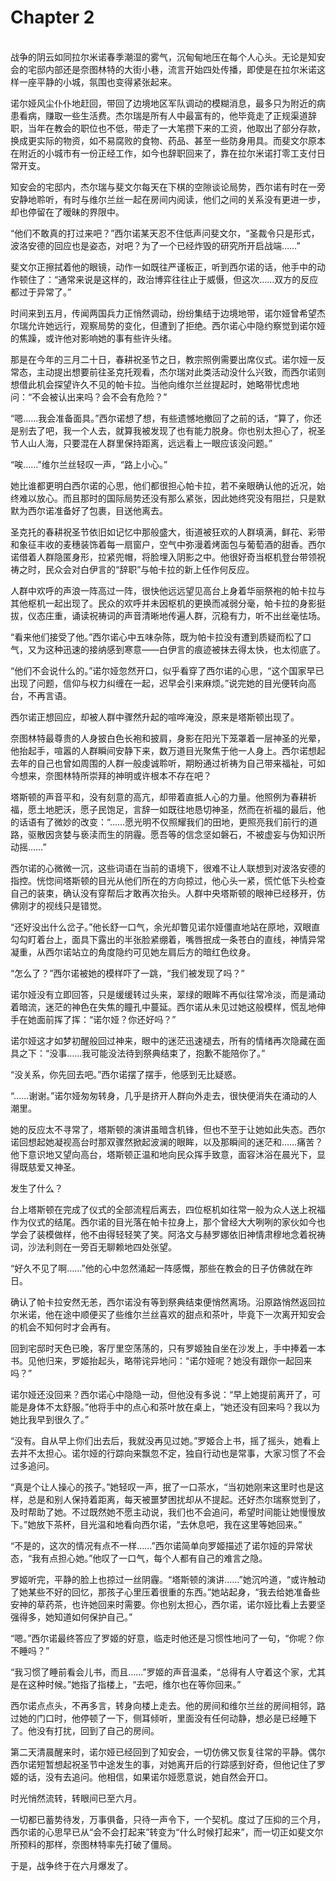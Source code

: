 # Chapter 2

<br>
战争的阴云如同拉尔米诺春季潮湿的雾气，沉甸甸地压在每个人心头。无论是知安会的宅邸内部还是奈图林特的大街小巷，流言开始四处传播，即使是在拉尔米诺这样一座平静的小城，氛围也变得紧张起来。

诺尔娅风尘仆仆地赶回，带回了边境地区军队调动的模糊消息，最多只为附近的病患看病，赚取一些生活费。杰尔瑞是所有人中最富有的，他毕竟走了正规渠道辞职，当年在教会的职位也不低，带走了一大笔攒下来的工资，他取出了部分存款，换成更实际的物资，如不易腐败的食物、药品、甚至一些防身用具。而斐文尔原本在附近的小城市有一份正经工作，如今也辞职回来了，靠在拉尔米诺打零工支付日常开支。

知安会的宅邸内，杰尔瑞与斐文尔每天在下棋的空隙谈论局势，西尔诺有时在一旁安静地聆听，有时与维尔兰丝一起在房间内阅读，他们之间的关系没有更进一步，却也停留在了暧昧的界限中。

“他们不敢真的打过来吧？”西尔诺某天忍不住低声问斐文尔，“圣裁令只是形式，波洛安德的回应也是姿态，对吧？为了一个已经炸毁的研究所开启战端……”

斐文尔正擦拭着他的眼镜，动作一如既往严谨板正，听到西尔诺的话，他手中的动作顿住了：“通常来说是这样的，政治博弈往往止于威慑，但这次……双方的反应都过于异常了。”

时间来到五月，传闻两国兵力正悄然调动，纷纷集结于边境地带，诺尔娅曾希望杰尔瑞允许她远行，观察局势的变化，但遭到了拒绝。西尔诺心中隐约察觉到诺尔娅的焦躁，或许他对影响她的事有些许头绪。

那是在今年的三月二十日，春耕祝圣节之日，教宗照例需要出席仪式。诺尔娅一反常态，主动提出想要前往圣克托观看，杰尔瑞对此类活动没什么兴致，而西尔诺则想借此机会探望许久不见的帕卡拉。当他向维尔兰丝提起时，她略带忧虑地问：“不会被认出来吗？会不会有危险？”

“嗯……我会准备面具。”西尔诺想了想，有些遗憾地撤回了之前的话，“算了，你还是别去了吧，我一个人去，就算我被发现了也有能力脱身。你也别太担心了，祝圣节人山人海，只要混在人群里保持距离，远远看上一眼应该没问题。”

“唉……”维尔兰丝轻叹一声，“路上小心。”

她比谁都更明白西尔诺的心思，他们都很担心帕卡拉，若不亲眼确认他的近况，始终难以放心。而且那时的国际局势还没有那么紧张，因此她终究没有阻拦，只是默默为西尔诺准备好了包裹，目送他离去。

圣克托的春耕祝圣节依旧如记忆中那般盛大，街道被狂欢的人群填满，鲜花、彩带和象征丰收的麦穗装饰着每一扇窗户，空气中弥漫着烤面包与葡萄酒的甜香。西尔诺借着人群隐匿身形，拉紧兜帽，将脸埋入阴影之中。他很好奇当枢机登台带领祝祷之时，民众会对白伊言的“辞职”与帕卡拉的新上任作何反应。

人群中欢呼的声浪一阵高过一阵，很快他远远望见高台上身着华丽祭袍的帕卡拉与其他枢机一起出现了。民众的欢呼并未因枢机的更换而减弱分毫，帕卡拉的身影挺拔，仪态庄重，诵读祝祷词的声音清晰地传遍人群，沉稳有力，听不出丝毫怯场。

“看来他们接受了他。”西尔诺心中五味杂陈，既为帕卡拉没有遭到质疑而松了口气，又为这种迅速的接纳感到寒意——白伊言的痕迹被抹去得太快，也太彻底了。

“他们不会说什么的。”诺尔娅忽然开口，似乎看穿了西尔诺的心思，“这个国家早已出现了问题，信仰与权力纠缠在一起，迟早会引来麻烦。”说完她的目光便转向高台，不再言语。

西尔诺正想回应，却被人群中骤然升起的喧哗淹没，原来是塔斯顿出现了。

奈图林特最尊贵的人身披白色长袍和披肩，身影在阳光下笼罩着一层神圣的光晕，他抬起手，喧嚣的人群瞬间安静下来，数万道目光聚焦于他一人身上。西尔诺想起去年的自己也曾如周围的人群一般虔诚聆听，期盼通过祈祷为自己带来福祉，可如今想来，奈图林特所崇拜的神明或许根本不存在吧？

塔斯顿的声音平和，没有刻意的高亢，却带着直抵人心的力量。他照例为春耕祈福，愿土地肥沃，愿子民饱足，言辞一如既往地恳切神圣，然而在祈福的最后，他的话语有了微妙的改变：“……愿光明不仅照耀我们的田地，更照亮我们前行的道路，驱散因贪婪与亵渎而生的阴霾。愿吾等的信念坚如磐石，不被虚妄与伪知识所动摇……”

西尔诺的心微微一沉，这些词语在当前的语境下，很难不让人联想到对波洛安德的指控。恍惚间塔斯顿的目光从他们所在的方向掠过，他心头一紧，慌忙低下头检查自己的装束，确认没有穿帮后才敢再次抬头。人群中央塔斯顿的眼神已经移开，仿佛刚才的视线只是错觉。

“还好没出什么岔子。”他长舒一口气，余光却瞥见诺尔娅僵直地站在原地，双眼直勾勾盯着台上，面具下露出的半张脸紧绷着，嘴唇抿成一条苍白的直线，神情异常凝重，从西尔诺站立的角度隐约可见她左肩后方的暗红色纹身。

“怎么了？”西尔诺被她的模样吓了一跳，“我们被发现了吗？”

诺尔娅没有立即回答，只是缓缓转过头来，翠绿的眼眸不再似往常冷淡，而是涌动着暗流，迷茫的神色在失焦的瞳孔中蔓延。西尔诺从未见过她这般模样，慌乱地伸手在她面前挥了挥：“诺尔娅？你还好吗？”

诺尔娅这才如梦初醒般回过神来，眼中的迷茫迅速褪去，所有的情绪再次隐藏在面具之下：“没事……我可能没法待到祭典结束了，抱歉不能陪你了。”

“没关系，你先回去吧。”西尔诺摆了摆手，他感到无比疑惑。

“……谢谢。”诺尔娅匆匆转身，几乎是挤开人群向外走去，很快便消失在涌动的人潮里。

她的反应太不寻常了，塔斯顿的演讲虽暗含机锋，但也不至于让她如此失态。西尔诺回想起她凝视高台时那双骤然掀起波澜的眼眸，以及那瞬间的迷茫和……痛苦？他下意识地又望向高台，塔斯顿正温和地向民众挥手致意，面容沐浴在晨光下，显得既慈爱又神圣。

发生了什么？

台上塔斯顿在完成了仪式的全部流程后离去，四位枢机如往常一般为众人送上祝福作为仪式的结尾。西尔诺的目光落在帕卡拉身上，那个曾经大大咧咧的家伙如今也学会了装模做样，他不由得轻轻笑了笑。阿洛文与赫罗娜依旧神情肃穆地念着祝祷词，沙法利则在一旁百无聊赖地四处张望。

“好久不见了啊……”他的心中忽然涌起一阵感慨，那些在教会的日子仿佛就在昨日。

确认了帕卡拉安然无恙，西尔诺没有等到祭典结束便悄然离场。沿原路悄然返回拉尔米诺，他在途中顺便买了些维尔兰丝喜欢的甜点和茶叶，毕竟下一次离开知安会的机会不知何时才会再有。

回到宅邸时天色已晚，客厅里空荡荡的，只有罗姬独自坐在沙发上，手中捧着一本书。见他归来，罗姬抬起头，略带诧异地问：“诺尔娅呢？她没有跟你一起回来吗？”

诺尔娅还没回来？西尔诺心中隐隐一动，但他没有多说：“早上她提前离开了，可能是身体不太舒服。”他将手中的点心和茶叶放在桌上，“她还没有回来吗？我以为她比我早到很久了。”

“没有。自从早上你们出去后，我就没再见过她。”罗姬合上书，摇了摇头，她看上去并不太担心。诺尔娅的行踪向来飘忽不定，独自行动也是常事，大家习惯了不会过多追问。

“真是个让人操心的孩子。”她轻叹一声，抿了一口茶水，“当初她刚来这里时也是这样，总是和别人保持着距离，每天被噩梦困扰却从不提起。还好杰尔瑞察觉到了，及时帮助了她。不过既然她不愿主动说，我们也不会追问，希望时间能让她慢慢放下。”她放下茶杯，目光温和地看向西尔诺，“去休息吧，我在这里等她回来。”

“不是的，这次的情况有点不一样……”西尔诺简单向罗姬描述了诺尔娅的异常状态，“我有点担心她。”他叹了一口气，每个人都有自己的难言之隐。

罗姬听完，平静的脸上也掠过一丝阴霾。“塔斯顿的演讲……”她沉吟道，“或许触动了她某些不好的回忆，那孩子心里压着很重的东西。”她站起身，“我去给她准备些安神的草药茶，也许她回来时需要。你也别太担心，西尔诺，诺尔娅比看上去要坚强得多，她知道如何保护自己。”

“嗯。”西尔诺最终答应了罗姬的好意，临走时他还是习惯性地问了一句，“你呢？你不睡吗？”

“我习惯了睡前看会儿书，而且……”罗姬的声音温柔，“总得有人守着这个家，尤其是在这种时候。”她指了指楼上，“去吧，维尔也在等你回来。”

西尔诺点点头，不再多言，转身向楼上走去。他的房间和维尔兰丝的房间相邻，路过她的门口时，他停顿了一下，侧耳倾听，里面没有任何动静，想必是已经睡下了。他没有打扰，回到了自己的房间。

第二天清晨醒来时，诺尔娅已经回到了知安会，一切仿佛又恢复往常的平静。偶尔西尔诺短暂想起祝圣节中途发生的事，对她离开后的行踪感到好奇，但他记住了罗姬的话，没有去追问。他相信，如果诺尔娅愿意说，她自然会开口。

时光悄然流转，转眼间已至六月。

一切都已蓄势待发，万事俱备，只待一声令下，一个契机。度过了压抑的三个月，西尔诺的心思早已从“会不会打起来”转变为“什么时候打起来”，而一切正如斐文尔所预料的那样，奈图林特率先打破了僵局。

于是，战争终于在六月爆发了。
